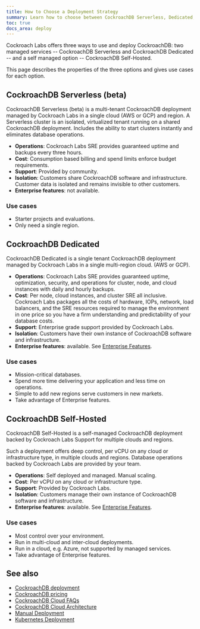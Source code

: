 ```yaml
---
title: How to Choose a Deployment Strategy
summary: Learn how to choose between CockroachDB Serverless, Dedicated, and Self-Hosted deployment strategies.
toc: true
docs_area: deploy
---
```


Cockroach Labs offers three ways to use and deploy CockroachDB: two managed services -- CockroachDB Serverless and CockroachDB Dedicated -- and a self managed option -- CockroachDB Self-Hosted.

This page describes the properties of the three options and gives use cases for each option.

## CockroachDB Serverless (beta)

CockroachDB Serverless (beta) is a multi-tenant CockroachDB deployment managed by Cockroach Labs in a single cloud (AWS or GCP) and region. A Serverless cluster is an isolated, virtualized tenant running on a shared CockroachDB deployment. Includes the ability to start clusters instantly and eliminates database operations.

- **Operations**: Cockroach Labs SRE provides guaranteed uptime and backups every three hours.
- **Cost**: Consumption based billing and spend limits enforce budget requirements.
- **Support**: Provided by community.
- **Isolation**: Customers share CockroachDB software and infrastructure. Customer data is isolated and remains invisible to other customers.
- **Enterprise features**: not available.

### Use cases

- Starter projects and evaluations.
- Only need a single region.

## CockroachDB Dedicated

CockroachDB Dedicated is a single tenant CockroachDB deployment managed by Cockroach Labs in a single multi-region cloud. (AWS or GCP).

- **Operations**: Cockroach Labs SRE provides guaranteed uptime, optimization, security, and operations for cluster, node, and cloud instances with daily and hourly backups.
- **Cost**: Per node, cloud instances, and cluster SRE all inclusive. Cockroach Labs packages all the costs of hardware, IOPs, network, load balancers, and the SRE resources required to manage the environment in one price so you have a firm understanding and predictability of your database costs.
- **Support**: Enterprise grade support provided by Cockroach Labs.
- **Isolation**: Customers have their own instance of CockroachDB software and infrastructure.
- **Enterprise features**: available. See [Enterprise Features](enterprise-licensing.html).

### Use cases

- Mission-critical databases.
- Spend more time delivering your application and less time on operations.
- Simple to add new regions serve customers in new markets.
- Take advantage of Enterprise features.

## CockroachDB Self-Hosted

CockroachDB Self-Hosted is a self-managed CockroachDB deployment backed by Cockroach Labs Support for multiple clouds and regions.

Such a deployment offers deep control, per vCPU on any cloud or infrastructure type, in multiple clouds and regions. Database operations backed by Cockroach Labs are provided by your team.

- **Operations**: Self deployed and managed. Manual scaling.
- **Cost**: Per vCPU on any cloud or infrastructure type.
- **Support**: Provided by Cockroach Labs.
- **Isolation**: Customers manage their own instance of CockroachDB software and infrastructure.
- **Enterprise features**: available. See [Enterprise Features](enterprise-licensing.html).

### Use cases

- Most control over your environment.
- Run in multi-cloud and inter-cloud deployments.
- Run in a cloud, e.g. Azure, not supported by managed services.
- Take advantage of Enterprise features.

## See also

- [CockroachDB deployment](glossary.html#cockroachdb-deployment)
- [CockroachDB pricing](https://www.cockroachlabs.com/get-started-cockroachdb/)
- [CockroachDB Cloud FAQs](../cockroachcloud/serverless-faqs.html)
- [CockroachDB Cloud Architecture](../cockroachcloud/architecture.html)
- [Manual Deployment](manual-deployment.html)
- [Kubernetes Deployment](kubernetes-overview.html)
